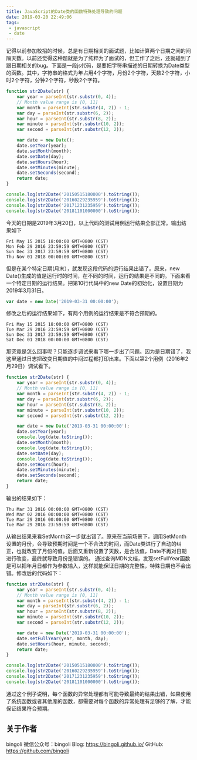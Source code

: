 ```yaml
---
title: JavaScript的Date类的函数特殊处理导致的问题
date: 2019-03-20 22:49:06
tags:
 - javascript
 - date
---
```


记得以前参加校招的时候，总是有日期相关的面试题，比如计算两个日期之间的间隔天数。以前还觉得这种题就是为了纯粹为了面试的，但工作了之后，还就碰到了跟日期相关的bug。下面是一段js代码，是要把字符串描述的日期转换为Date类型的函数。其中，字符串的格式为年占用4个字符，月份2个字符，天数2个字符，小时2个字符，分钟2个字符，秒数2个字符。
``` javascript
function str2Date(str) {
    var year = parseInt(str.substr(0, 4));
    // Month value range is [0, 11]
    var month = parseInt(str.substr(4, 2)) - 1;
    var day = parseInt(str.substr(6, 2));
    var hour = parseInt(str.substr(8, 2));
    var minute = parseInt(str.substr(10, 2));
    var second = parseInt(str.substr(12, 2));

    var date = new Date();
    date.setYear(year);
    date.setMonth(month);
    date.setDate(day);
    date.setHours(hour);
    date.setMinutes(minute);
    date.setSeconds(second);
    return date;
}

console.log(str2Date('20150515180000').toString());
console.log(str2Date('20160229235959').toString());
console.log(str2Date('20171231235959').toString());
console.log(str2Date('20181101000000').toString());
```

今天的日期是2019年3月20日，以上代码的测试用例运行结果全部正常。输出结果如下
```
Fri May 15 2015 18:00:00 GMT+0800 (CST)
Mon Feb 29 2016 23:59:59 GMT+0800 (CST)
Sun Dec 31 2017 23:59:59 GMT+0800 (CST)
Thu Nov 01 2018 00:00:00 GMT+0800 (CST)
```
但是在某个特定日期(月末），就发现这段代码的运行结果出错了。原来，new Date()生成的值是运行时的时间，在不同的时间，运行的结果是不同的。下面来看一个特定日期的运行结果。把第10行代码中的new Date的初始化，设置日期为2019年3月31日。
``` javascript
var date = new Date('2019-03-31 00:00:00');
```
修改之后的运行结果如下，有两个用例的运行结果是不符合预期的。
```
Fri May 15 2015 18:00:00 GMT+0800 (CST)
Tue Mar 29 2016 23:59:59 GMT+0800 (CST)
Sun Dec 31 2017 23:59:59 GMT+0800 (CST)
Sat Dec 01 2018 00:00:00 GMT+0800 (CST)
```
那究竟是怎么回事呢？只能逐步调试来看下哪一步出了问题。因为是日期错了，我这里通过日志把改变日期值的中间过程都打印出来。下面以第2个用例（2016年2月29日）调试看下。
``` javascript
function str2Date(str) {
    var year = parseInt(str.substr(0, 4));
    // Month value range is [0, 11]
    var month = parseInt(str.substr(4, 2)) - 1;
    var day = parseInt(str.substr(6, 2));
    var hour = parseInt(str.substr(8, 2));
    var minute = parseInt(str.substr(10, 2));
    var second = parseInt(str.substr(12, 2));

    var date = new Date('2019-03-31 00:00:00');
    date.setYear(year);
    console.log(date.toString());
    date.setMonth(month);
    console.log(date.toString());
    date.setDate(day);
    console.log(date.toString());
    date.setHours(hour);
    date.setMinutes(minute);
    date.setSeconds(second);
    return date;
}
```
输出的结果如下：
```
Thu Mar 31 2016 00:00:00 GMT+0800 (CST)
Wed Mar 02 2016 00:00:00 GMT+0800 (CST)
Tue Mar 29 2016 00:00:00 GMT+0800 (CST)
Tue Mar 29 2016 23:59:59 GMT+0800 (CST)
```
从输出结果来看SetMonth这一步就出错了。原来在当前场景下，调用SetMonth设置的月份，会导致预期时间是一个不合法的时间，而Date类进行了自动的纠正，也就改变了月份的值。后面又重新设置了天数，是合法值，Date不再对日期进行改变，最终就导致月份是错误的。
通过查询MDN文档，发现setFullYear函数是可以把年月日都作为参数输入，这样就能保证日期的完整性，特殊日期也不会出错。修改后的代码如下：
``` javascript
function str2Date(str) {
    var year = parseInt(str.substr(0, 4));
    // Month value range is [0, 11]
    var month = parseInt(str.substr(4, 2)) - 1;
    var day = parseInt(str.substr(6, 2));
    var hour = parseInt(str.substr(8, 2));
    var minute = parseInt(str.substr(10, 2));
    var second = parseInt(str.substr(12, 2));

    var date = new Date('2019-03-31 00:00:00');
    date.setFullYear(year, month, day);
    date.setHours(hour, minute, second);
    return date;
}

console.log(str2Date('20150515180000').toString());
console.log(str2Date('20160229235959').toString());
console.log(str2Date('20171231235959').toString());
console.log(str2Date('20181101000000').toString());
```
通过这个例子说明，每个函数的异常处理都有可能导致最终的结果出错，如果使用了系统函数或者其他库的函数，都需要对每个函数的异常处理有足够的了解，才能保证结果符合预期。

## 关于作者
bingoli
微信公众号：bingoli
Blog: https://bingoli.github.io/
GitHub: https://github.com/bingoli


